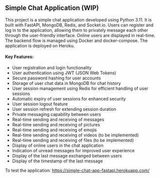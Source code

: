 ## Simple Chat Application (WIP)

This project is a simple chat application developed using Python 3.11. It is built with FastAPI, MongoDB, Redis, and Socket.io. Users can register and log in to the application, allowing them to privately message each other through the user-friendly interface. Online users are displayed in real-time. The backend flow is managed using Docker and docker-compose. The application is deployed on Heroku.

#### Key Features:

* User registration and login functionality
* User authentication using JWT (JSON Web Tokens)
* Secure password hashing for user accounts
* Storage of user chat data in MongoDB for chat history
* User session management using Redis for efficient handling of user sessions
* Automatic expiry of user sessions for enhanced security
* User session logout feature
* User session refresh for extending session duration
* Private messaging capability between users
* Real-time sending and receiving of messages
* Real-time sending and receiving of pictures
* Real-time sending and receiving of emojis
* Real-time sending and receiving of videos (to be implemented)
* Real-time sending and receiving of files (to be implemented)
* Display of online users in the chat application
* Indication of unread messages for improved user experience
* Display of the last message exchanged between users
* Display of the timestamp of the last message

To test the application: 
https://simple-chat-app-fastapi.herokuapp.com/